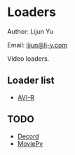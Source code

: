 # Loaders

Author: Lijun Yu

Email: lijun@lj-y.com

Video loaders.

## Loader list

* [AVI-R](https://pypi.org/project/avi-r/)

## TODO

* [Decord](https://github.com/dmlc/decord)
* [MoviePy](https://pypi.org/project/moviepy/)

